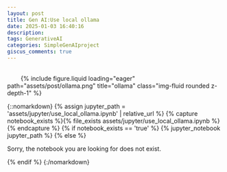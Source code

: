 ```yaml
---
layout: post
title: Gen AI:Use local ollama
date: 2025-01-03 16:40:16
description: 
tags: GenerativeAI
categories: SimpleGenAIproject
giscus_comments: true
---
```


<div class="row justify-content-sm-center">
    <div class="col-sm-8 mt-3 mt-md-0">
        {% include figure.liquid loading="eager" path="assets/post/ollama.png" title="ollama" class="img-fluid rounded z-depth-1" %}
    </div>
</div>

{::nomarkdown}
{% assign jupyter_path = 'assets/jupyter/use_local_ollama.ipynb' | relative_url %}
{% capture notebook_exists %}{% file_exists assets/jupyter/use_local_ollama.ipynb %}{% endcapture %}
{% if notebook_exists == 'true' %}
  {% jupyter_notebook jupyter_path %}
{% else %}
  <p>Sorry, the notebook you are looking for does not exist.</p>
{% endif %}
{:/nomarkdown}  